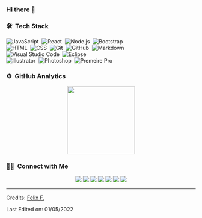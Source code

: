 ### Hi there 👋

<!--
**bossfelfo/bossfelfo** is a ✨ _special_ ✨ repository because its `README.md` (this file) appears on your GitHub profile.

Here are some ideas to get you started:

- 🔭 I’m currently working on ...
- 🌱 I’m currently learning ...
- 👯 I’m looking to collaborate on ...
- 🤔 I’m looking for help with ...
- 💬 Ask me about ...
- 📫 How to reach me: ...
- 😄 Pronouns: ...
- ⚡ Fun fact: ...
-->

### 🛠 &nbsp;Tech Stack

![JavaScript](https://img.shields.io/badge/-JavaScript-05122A?style=flat&logo=javascript)&nbsp;
![React](https://img.shields.io/badge/-React-05122A?style=flat&logo=react)&nbsp;
![Node.js](https://img.shields.io/badge/-Node.js-05122A?style=flat&logo=node.js)&nbsp;
![Bootstrap](https://img.shields.io/badge/-Bootstrap-05122A?style=flat&logo=bootstrap&logoColor=563D7C)\
![HTML](https://img.shields.io/badge/-HTML-05122A?style=flat&logo=HTML5)&nbsp;
![CSS](https://img.shields.io/badge/-CSS-05122A?style=flat&logo=CSS3&logoColor=1572B6)&nbsp;
![Git](https://img.shields.io/badge/-Git-05122A?style=flat&logo=git)&nbsp;
![GitHub](https://img.shields.io/badge/-GitHub-05122A?style=flat&logo=github)&nbsp;
![Markdown](https://img.shields.io/badge/-Markdown-05122A?style=flat&logo=markdown)\
![Visual Studio Code](https://img.shields.io/badge/-Visual%20Studio%20Code-05122A?style=flat&logo=visual-studio-code&logoColor=007ACC)&nbsp;
![Eclipse](https://img.shields.io/badge/-Eclipse-05122A?style=flat&logo=eclipse-ide&logoColor=2C2255)\
![Illustrator](https://img.shields.io/badge/-Illustrator-05122A?style=flat&logo=adobe-illustrator)&nbsp;
![Photoshop](https://img.shields.io/badge/-Photoshop-05122A?style=flat&logo=adobe-photoshop)&nbsp;
![Premeire Pro](https://img.shields.io/badge/-InDesign-05122A?style=flat&logo=adobe-indesign)

### ⚙️ &nbsp;GitHub Analytics

<p align="center">
<a href="https://github.com/bossfelfo>
  <img height="180em" src="https://github-readme-stats-eight-theta.vercel.app/api?username=bossfelfo&show_icons=true&theme=algolia&include_all_commits=true&count_private=true"/>
  <img height="180em" src="https://github-readme-stats-eight-theta.vercel.app/api/top-langs/?username=bossfelfo&layout=compact&langs_count=8&theme=algolia"/>
</a>
</p>

### 🤝🏻 &nbsp;Connect with Me

<p align="center">
<a href="https://www.bossfelfo.io"><img src="https://img.shields.io/badge/-bossfelfo.com-3423A6?style=flat&logo=Google-Chrome&logoColor=white"/></a>
<a href="https://linkedin.com/in/bossfelfo"><img src="https://img.shields.io/badge/-Felix%20F.-0077B5?style=flat&logo=Linkedin&logoColor=white"/></a>
<a href="mailto:bossfelfo@gmail.com"><img src="https://img.shields.io/badge/-bossfelfo@gmail.com-D14836?style=flat&logo=Gmail&logoColor=white"/></a>
<a href="https://instagram.com/bossfelfo_"><img src="https://img.shields.io/badge/-@bossfelfo__-E4405F?style=flat&logo=Instagram&logoColor=white"/></a>
<a href="https://facebook.com/bossfelfo"><img src="https://img.shields.io/badge/-@bossfelfo-1877F2?style=flat&logo=Facebook&logoColor=white"/></a>
<a href="https://www.pinterest.ca/bossfelfo"><img src="https://img.shields.io/badge/-@bossfelfo-BD081C?style=flat&logo=Pinterest&logoColor=white"/></a>
<a href="https://www.behance.net/bossfelfo"><img src="https://img.shields.io/badge/-@bossfelfo-1769FF?style=flat&logo=Behance&logoColor=white"/></a>
</p>

-----
Credits: [Felix F.](https://github.com/bossfelfo)

Last Edited on: 01/05/2022
